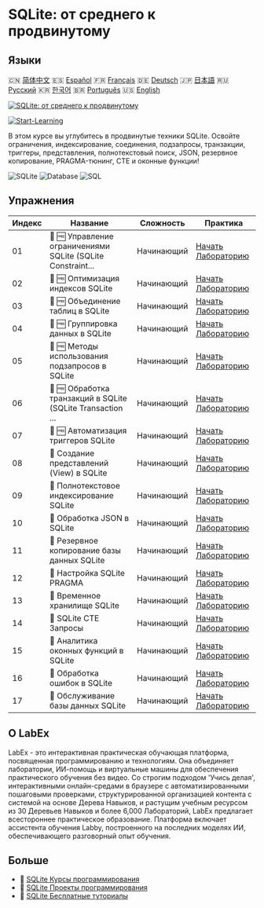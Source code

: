# SQLite: от среднего к продвинутому

## Языки

🇨🇳 [简体中文](README_zh.md) 🇪🇸 [Español](README_es.md) 🇫🇷 [Français](README_fr.md) 🇩🇪 [Deutsch](README_de.md) 🇯🇵 [日本語](README_ja.md) 🇷🇺 [Русский](README_ru.md) 🇰🇷 [한국어](README_ko.md) 🇧🇷 [Português](README_pt.md) 🇺🇸 [English](README.md) 

[![SQLite: от среднего к продвинутому](https://cover-creator.labex.io/sqlite-intermediate-to-advanced.png?lang=ru)](https://labex.io/ru/courses/sqlite-intermediate-to-advanced)

[![Start-Learning](https://img.shields.io/badge/Start-Learning-whitesmoke?style=for-the-badge)](https://labex.io/ru/courses/sqlite-intermediate-to-advanced)

В этом курсе вы углубитесь в продвинутые техники SQLite. Освойте ограничения, индексирование, соединения, подзапросы, транзакции, триггеры, представления, полнотекстовый поиск, JSON, резервное копирование, PRAGMA-тюнинг, CTE и оконные функции!

![SQLite](https://img.shields.io/badge/SQLite-whitesmoke?style=for-the-badge&logo=sqlite)
![Database](https://img.shields.io/badge/Database-whitesmoke?style=for-the-badge&logo=database)
![SQL](https://img.shields.io/badge/SQL-whitesmoke?style=for-the-badge&logo=sql)


## Упражнения

|   Индекс | Название                                                    | Сложность   | Практика                                                                                                                  |
|----------|-------------------------------------------------------------|-------------|---------------------------------------------------------------------------------------------------------------------------|
|       01 | 📖 🆓 Управление ограничениями SQLite (SQLite Constraint... | Начинающий  | <a target='_blank' href='https://labex.io/ru/tutorials/sqlite-sqlite-constraint-management-552545'>Начать Лабораторию</a> |
|       02 | 📖 🆓 Оптимизация индексов SQLite                           | Начинающий  | <a target='_blank' href='https://labex.io/ru/tutorials/sqlite-sqlite-index-optimization-552552'>Начать Лабораторию</a>    |
|       03 | 📖 🆓 Объединение таблиц в SQLite                           | Начинающий  | <a target='_blank' href='https://labex.io/ru/tutorials/sqlite-sqlite-table-joining-552556'>Начать Лабораторию</a>         |
|       04 | 📖 🆓 Группировка данных в SQLite                           | Начинающий  | <a target='_blank' href='https://labex.io/ru/tutorials/sqlite-sqlite-data-grouping-552547'>Начать Лабораторию</a>         |
|       05 | 📖 🆓 Методы использования подзапросов в SQLite             | Начинающий  | <a target='_blank' href='https://labex.io/ru/tutorials/sqlite-sqlite-subquery-techniques-552555'>Начать Лабораторию</a>   |
|       06 | 📖 🆓 Обработка транзакций в SQLite (SQLite Transaction ... | Начинающий  | <a target='_blank' href='https://labex.io/ru/tutorials/sqlite-sqlite-transaction-handling-552558'>Начать Лабораторию</a>  |
|       07 | 📖 🆓 Автоматизация триггеров SQLite                        | Начинающий  | <a target='_blank' href='https://labex.io/ru/tutorials/sqlite-sqlite-trigger-automation-552559'>Начать Лабораторию</a>    |
|       08 | 📖  Создание представлений (View) в SQLite                  | Начинающий  | <a target='_blank' href='https://labex.io/ru/tutorials/sqlite-sqlite-view-creation-552560'>Начать Лабораторию</a>         |
|       09 | 📖  Полнотекстовое индексирование SQLite                    | Начинающий  | <a target='_blank' href='https://labex.io/ru/tutorials/sqlite-sqlite-full-text-indexing-552551'>Начать Лабораторию</a>    |
|       10 | 📖  Обработка JSON в SQLite                                 | Начинающий  | <a target='_blank' href='https://labex.io/ru/tutorials/sqlite-sqlite-json-processing-552553'>Начать Лабораторию</a>       |
|       11 | 📖  Резервное копирование базы данных SQLite                | Начинающий  | <a target='_blank' href='https://labex.io/ru/tutorials/sqlite-sqlite-database-backup-552548'>Начать Лабораторию</a>       |
|       12 | 📖  Настройка SQLite PRAGMA                                 | Начинающий  | <a target='_blank' href='https://labex.io/ru/tutorials/sqlite-sqlite-pragma-tuning-552554'>Начать Лабораторию</a>         |
|       13 | 📖  Временное хранилище SQLite                              | Начинающий  | <a target='_blank' href='https://labex.io/ru/tutorials/sqlite-sqlite-temporary-storage-552557'>Начать Лабораторию</a>     |
|       14 | 📖  SQLite CTE Запросы                                      | Начинающий  | <a target='_blank' href='https://labex.io/ru/tutorials/sqlite-sqlite-cte-queries-552546'>Начать Лабораторию</a>           |
|       15 | 📖  Аналитика оконных функций в SQLite                      | Начинающий  | <a target='_blank' href='https://labex.io/ru/tutorials/sqlite-sqlite-window-analytics-552561'>Начать Лабораторию</a>      |
|       16 | 📖  Обработка ошибок в SQLite                               | Начинающий  | <a target='_blank' href='https://labex.io/ru/tutorials/sqlite-sqlite-error-handling-552550'>Начать Лабораторию</a>        |
|       17 | 📖  Обслуживание базы данных SQLite                         | Начинающий  | <a target='_blank' href='https://labex.io/ru/tutorials/sqlite-sqlite-database-maintenance-552549'>Начать Лабораторию</a>  |

## О LabEx

LabEx - это интерактивная практическая обучающая платформа, посвященная программированию и технологиям. Она объединяет лаборатории, ИИ-помощь и виртуальные машины для обеспечения практического обучения без видео. Со строгим подходом 'Учись делая', интерактивными онлайн-средами в браузере с автоматизированными пошаговыми проверками, структурированной организацией контента с системой на основе Дерева Навыков, и растущим учебным ресурсом из 30 Деревьев Навыков и более 6,000 Лабораторий, LabEx предлагает всестороннее практическое образование. Платформа включает ассистента обучения Labby, построенного на последних моделях ИИ, обеспечивающего разговорный опыт обучения.

## Больше

- 🔗 [SQLite Курсы программирования](https://github.com/labex-labs/awesome-programming-courses)
- 🔗 [SQLite Проекты программирования](https://github.com/labex-labs/awesome-programming-projects)
- 🔗 [SQLite Бесплатные туториалы](https://github.com/labex-labs/sqlite-free-tutorials)

